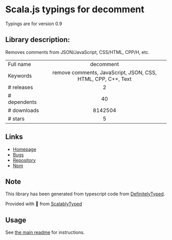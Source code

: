
# Scala.js typings for decomment

Typings are for version 0.9

## Library description:
Removes comments from JSON/JavaScript, CSS/HTML, CPP/H, etc.

|                    |                 |
| ------------------ | :-------------: |
| Full name          | decomment |
| Keywords           | remove comments, JavaScript, JSON, CSS, HTML, CPP, C++, Text |
| # releases         | 2 |
| # dependents       | 40 |
| # downloads        | 8142504 |
| # stars            | 5 |

## Links
- [Homepage](https://github.com/vitaly-t/decomment)
- [Bugs](https://github.com/vitaly-t/decomment/issues)
- [Repository](https://github.com/vitaly-t/decomment)
- [Npm](https://www.npmjs.com/package/decomment)
    


## Note
This library has been generated from typescript code from [DefinitelyTyped](https://definitelytyped.org).

Provided with :purple_heart: from [ScalablyTyped](https://github.com/oyvindberg/ScalablyTyped)

## Usage
See [the main readme](../../readme.md) for instructions.


